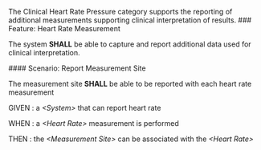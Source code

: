 The Clinical Heart Rate Pressure category supports the reporting of additional measurements
supporting clinical interpretation of results.
<span id='heart-rate-measurement'/>
###<span class='glyphicon glyphicon-phone'/> <span class='glyphicon glyphicon-dashboard'/> <span class='glyphicon glyphicon-cloud'/> <a name='clinical_heart_rate_measurement'>Feature: Heart Rate Measurement</a>

The system **SHALL** be able to capture and report additional data used for clinical interpretation.


<span id='report-measurement-site'/>
####<span class='glyphicon text-success glyphicon-phone'/> <span class='glyphicon text-success glyphicon-dashboard'/> <span class='glyphicon text-success glyphicon-cloud'/> <a name='scenario_1'>Scenario: Report Measurement Site</a>

The measurement site **SHALL** be able to be reported with each heart rate measurement

GIVEN
: a <i>&lt;System&gt;</i> that can report heart rate

WHEN
: a <i>&lt;Heart Rate&gt;</i> measurement is performed

THEN
: the <i>&lt;Measurement Site&gt;</i> can be associated with the <i>&lt;Heart Rate&gt;</i>  

